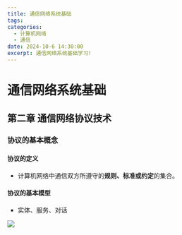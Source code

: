 ```yaml
---
title: 通信网络系统基础
tags: 
categories:
  - 计算机网络
  - 通信
date: 2024-10-6 14:30:00
excerpt: 通信网络系统基础学习!
---
```

# 通信网络系统基础
## 第二章  通信网络协议技术
### 协议的基本概念
#### 协议的定义
+ 计算机网络中通信双方所遵守的**规则、标准或约定**的集合。
#### 协议的基本模型
+ 实体、服务、对话

![](https://yugin-blog-1313489805.cos.ap-guangzhou.myqcloud.com/202410061500391.png)



